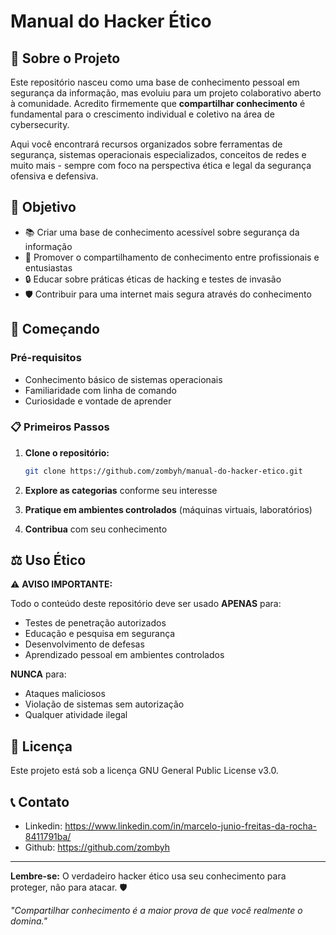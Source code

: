 # Manual do Hacker Ético

## 📖 Sobre o Projeto

Este repositório nasceu como uma base de conhecimento pessoal em segurança da informação, mas evoluiu para um projeto colaborativo aberto à comunidade. Acredito firmemente que **compartilhar conhecimento** é fundamental para o crescimento individual e coletivo na área de cybersecurity.

Aqui você encontrará recursos organizados sobre ferramentas de segurança, sistemas operacionais especializados, conceitos de redes e muito mais - sempre com foco na perspectiva ética e legal da segurança ofensiva e defensiva.

## 🎯 Objetivo

- 📚 Criar uma base de conhecimento acessível sobre segurança da informação
- 🤝 Promover o compartilhamento de conhecimento entre profissionais e entusiastas
- 🔒 Educar sobre práticas éticas de hacking e testes de invasão
- 🛡️ Contribuir para uma internet mais segura através do conhecimento

## 🚀 Começando

### Pré-requisitos
- Conhecimento básico de sistemas operacionais
- Familiaridade com linha de comando
- Curiosidade e vontade de aprender

### 📋 Primeiros Passos

1. **Clone o repositório:**
   ```bash
   git clone https://github.com/zombyh/manual-do-hacker-etico.git
   ```

2. **Explore as categorias** conforme seu interesse
3. **Pratique em ambientes controlados** (máquinas virtuais, laboratórios)
4. **Contribua** com seu conhecimento

## ⚖️ Uso Ético

⚠️ **AVISO IMPORTANTE:**

Todo o conteúdo deste repositório deve ser usado **APENAS** para:
- Testes de penetração autorizados
- Educação e pesquisa em segurança
- Desenvolvimento de defesas
- Aprendizado pessoal em ambientes controlados

**NUNCA** para:
- Ataques maliciosos
- Violação de sistemas sem autorização
- Qualquer atividade ilegal

## 📜 Licença

Este projeto está sob a licença GNU General Public License v3.0.

## 📞 Contato

- Linkedin: https://www.linkedin.com/in/marcelo-junio-freitas-da-rocha-8411791ba/
- Github: https://github.com/zombyh

---

**Lembre-se:** O verdadeiro hacker ético usa seu conhecimento para proteger, não para atacar. 🛡️

*"Compartilhar conhecimento é a maior prova de que você realmente o domina."*
